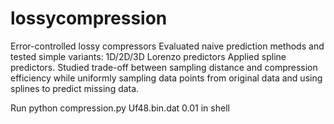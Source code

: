 # lossycompression
Error-controlled lossy compressors
Evaluated naive prediction methods and tested simple variants: 1D/2D/3D Lorenzo predictors 
Applied spline predictors. Studied trade-off between sampling distance and compression efficiency 
while uniformly sampling data points from original data and using splines to predict missing data.

Run python compression.py Uf48.bin.dat 0.01 in shell
